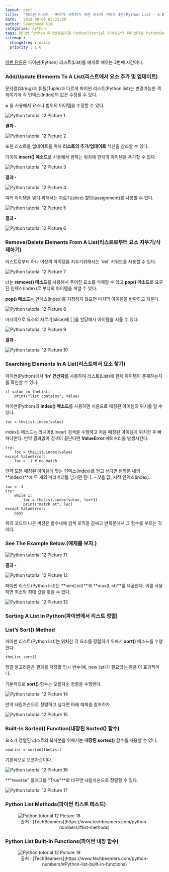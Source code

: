 ```yaml
---
layout: post
title:  "파이썬 리스트 - 빠르게 시작하기 위한 초보자 가이드 3편(Python List – A Beginners Guide To Get Started Quickly 3)"
date:   2018-08-06 03:21:00
author: Seungbeom Kim
categories: python
tags: 파이썬 Python 파이썬튜토리얼 PythonTutorial 파이썬강의 파이썬개발 PythonDevelopment 파이썬이란 파이썬리스트 PythonList List 파이썬데이터타입 PythonDataType
sitemap :
  changefreq : daily
  priority : 1.0
---
```


[이번 단원](https://www.techbeamers.com/python-list/#Add-Update-elements-to-a-list)은 파이썬(Python) 리스트(List)를 예제로 배우는 3번째 시간이다.

### Add/Update Elements To A List(리스트에서 요소 추가 및 업데이트)
문자열(String)과 튜플(Tuple)과 다르게 파이썬 리스트(Python list)는 변경가능한 객체이기에 각 인덱스(Index)의 값은 수정될 수 있다.

**\=** 을 사용해서 요소나 범위의 아이템을 수정할 수 있다.

<img src="{{ site.baseurl }}/assets/python/python_tutorial_12_1.png" title="Python tutorial 12 Picture 1" class="post-image">

**결과 -**

<img src="{{ site.baseurl }}/assets/python/python_tutorial_12_2.png" title="Python tutorial 12 Picture 2" class="post-image">

또한 리스트를 업데이트를 위해 **리스트의 추가/업데이트** 섹션을 참조할 수 있다.

더욱이 **insert() 메소드**를 사용해서 원하는 위치에 한개의 아이템을 추가할 수 있다.

<img src="{{ site.baseurl }}/assets/python/python_tutorial_12_3.png" title="Python tutorial 12 Picture 3" class="post-image">

**결과 -**

<img src="{{ site.baseurl }}/assets/python/python_tutorial_12_4.png" title="Python tutorial 12 Picture 4" class="post-image">

여러 아이템을 넣기 위해서는 자르기(slice) 할당(assignment)를 사용할 수 있다.

<img src="{{ site.baseurl }}/assets/python/python_tutorial_12_5.png" title="Python tutorial 12 Picture 5" class="post-image">

**결과 -**

<img src="{{ site.baseurl }}/assets/python/python_tutorial_12_6.png" title="Python tutorial 12 Picture 6" class="post-image">

### Remove/Delete Elements From A List(리스트로부터 요소 지우기/삭제하기)
리스트로부터 하나 이상의 아이템을 지우기위해서는 'del' 키워드를 사용할 수 있다.

<img src="{{ site.baseurl }}/assets/python/python_tutorial_12_7.png" title="Python tutorial 12 Picture 7" class="post-image">

너는 **remove() 메소드**를 사용해서 주어진 요소를 삭제할 수 있고 **pop() 메소드**로 요구된 인덱스(index)로 부터의 아이템을 꺼낼 수 있다.

**pop() 메소드**는 인덱스(index)를 지정하지 않으면 마지막 아이템을 반환하고 지운다.

<img src="{{ site.baseurl }}/assets/python/python_tutorial_12_8.png" title="Python tutorial 12 Picture 8" class="post-image">

마지막으로 요소의 자르기(slice)에 [ ]을 할당해서 아이템을 지울 수 있다.

<img src="{{ site.baseurl }}/assets/python/python_tutorial_12_9.png" title="Python tutorial 12 Picture 9" class="post-image">

**결과 -**

<img src="{{ site.baseurl }}/assets/python/python_tutorial_12_10.png" title="Python tutorial 12 Picture 10" class="post-image">

### Searching Elements In A List(리스트에서 요소 찾기)
파이썬(Python)에서 **'in' 연산자**를 사용하여 리스트(List)에 현재 아이템이 존재하는지를 확인할 수 있다.

    if value in theList:
        print("list contains", value)

파이썬(Python)의 **index() 메소드**를 사용하면 처음으로 매칭된 아이템의 위치를 알 수 있다.

    loc = theList.index(value)

index() 메소드는 리니어(Linear) 검색을 수행하고 처음 매칭된 아이템에 위치한 후 빠져나온다. 만약 결과없이 검색이 끝난다면 **ValueError** 예외처리를 발생시킨다.

    try:
        loc = theList.index(value)
    except ValueError:
        loc = -1 # no match

만약 모든 매칭된 아이템에 맞는 인덱스(index)를 얻고 싶다면 반복문 내의 **index()**에 두 개의 파라미터를 넘기면 된다. - 찾을 값, 시작 인덱스(index).

    loc = -1
    try:
        while 1:
            loc = theList.index(value, loc+1)
            print("match at", loc)
    except ValueError:
        pass

위의 코드의 나은 버전은 함수내에 검색 로직을 감싸고 반복문에서 그 함수를 부르는 것이다.

### See The Example Below.(예제를 보자.)

<img src="{{ site.baseurl }}/assets/python/python_tutorial_12_11.png" title="Python tutorial 12 Picture 11" class="post-image">

**결과 -**

<img src="{{ site.baseurl }}/assets/python/python_tutorial_12_12.png" title="Python tutorial 12 Picture 12" class="post-image">

파이썬 리스트(Python list)는 **min(List)**과 **max(List)**를 제공한다. 이를 사용하면 최소와 최대 값을 찾을 수 있다.

<img src="{{ site.baseurl }}/assets/python/python_tutorial_12_13.png" title="Python tutorial 12 Picture 13" class="post-image">

### Sorting A List In Python(파이썬에서 리스트 정렬)
### List’s Sort() Method
파이썬 리스트(Python list)는 위치한 각 요소를 정렬하기 위해서 **sort()** 메소드를 수행한다.

    theList.sort()

정렬 알고리즘은 결과를 저장할 임시 변수(예, new list)가 필요없는 만큼 더 효과적이다.

기본적으로 **sort()** 함수는 오름차순 정렬을 수행한다.

<img src="{{ site.baseurl }}/assets/python/python_tutorial_12_14.png" title="Python tutorial 12 Picture 14" class="post-image">

만약 내림차순으로 정렬하고 싶다면 아래 예제를 참조하자.

<img src="{{ site.baseurl }}/assets/python/python_tutorial_12_15.png" title="Python tutorial 12 Picture 15" class="post-image">

### Built-In Sorted() Function(내장된 Sorted() 함수)

요소가 정렬된 리스트의 복사본을 위해서는 **내장된 sorted()** 함수를 사용할 수 있다.

    newList = sorted(theList)

기본적으로 오름차순이다.

<img src="{{ site.baseurl }}/assets/python/python_tutorial_12_16.png" title="Python tutorial 12 Picture 16" class="post-image">

**"reverse" 플래그를 "True"**로 바꾸면 내림차순으로 정렬할 수 있다.

<img src="{{ site.baseurl }}/assets/python/python_tutorial_12_17.png" title="Python tutorial 12 Picture 17" class="post-image">

### Python List Methods(파이썬 리스트 메소드)

<figure>
<img src="{{ site.baseurl }}/assets/python/python_tutorial_12_18.png" title="Python tutorial 12 Picture 18" class="post-image">
<figcaption style="text-align: center;">출처 : [TechBeamers](https://www.techbeamers.com/python-numbers/#list-methods)</figcaption>
</figure>

### Python List Built-In Functions(파이썬 내장 함수)

<figure>
<img src="{{ site.baseurl }}/assets/python/python_tutorial_12_19.png" title="Python tutorial 12 Picture 19" class="post-image">
<figcaption style="text-align: center;">출처 : [TechBeamers](https://www.techbeamers.com/python-numbers/#Python-list-built-in-functions)</figcaption>
</figure>
